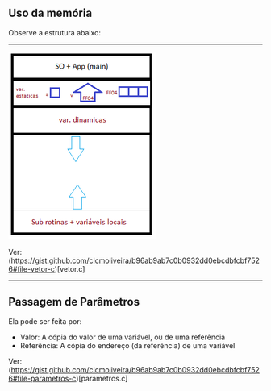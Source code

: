 ## Uso da memória
Observe a estrutura abaixo:

----
<img src= "https://raw.githubusercontent.com/clcmoliveira/clcmoliveira.github.io/9399ae3b275e4ec785fae9f436b2ce4b2359217c/assets/images/Uso%20da%20Memoria.png">

Ver: (https://gist.github.com/clcmoliveira/b96ab9ab7c0b0932dd0ebcdbfcbf7526#file-vetor-c)[vetor.c] 

---
## Passagem de Parâmetros
Ela pode ser feita por:
* Valor: A cópia do valor de uma variável, ou de uma referência
* Referência: A cópia do endereço (da referência) de uma variável

Ver: (https://gist.github.com/clcmoliveira/b96ab9ab7c0b0932dd0ebcdbfcbf7526#file-parametros-c)[parametros.c]
